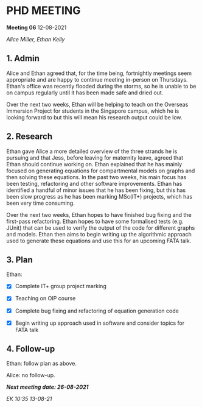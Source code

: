# PHD MEETING

__Meeting 06__
12-08-2021


_Alice Miller,_
_Ethan Kelly_


## 1. Admin

Alice and Ethan agreed that, for the time being, fortnightly meetings seem appropriate and are happy to continue meeting in-person on Thursdays. Ethan's office was recently flooded during the storms, so he is unable to be on campus regularly until it has been made safe and dried out.

Over the next two weeks, Ethan will be helping to teach on the Overseas Immersion Project for students in the Singapore campus, which he is looking forward to but this will mean his research output could be low.


## 2. Research

Ethan gave Alice a more detailed overview of the three strands he is pursuing and that Jess, before leaving for maternity leave, agreed that Ethan should continue working on. Ethan explained that he has mainly focused on generating equations for compartmental models on graphs and then solving these equations. In the past two weeks, his main focus has been testing, refactoring and other software improvements. Ethan has identified a handful of minor issues that he has been fixing, but this has been slow progress as he has been marking MSc(IT+) projects, which has been very time consuming.

Over the next two weeks, Ethan hopes to have finished bug fixing and the first-pass refactoring. Ethan hopes to have some formalised tests (e.g. JUnit) that can be used to verify the output of the code for different graphs and models. Ethan then aims to begin writing up the algorithmic approach used to generate these equations and use this for an upcoming FATA talk.


## 3. Plan

Ethan:
- [X] Complete IT+ group project marking
- [X] Teaching on OIP course
- [X] Complete bug fixing and refactoring of equation generation code
- [X] Begin writing up approach used in software and consider topics for FATA talk


## 4. Follow-up

Ethan: follow plan as above.

Alice: no follow-up.


**_Next meeting date: 26-08-2021_**


_EK 10:35 13-08-21_
